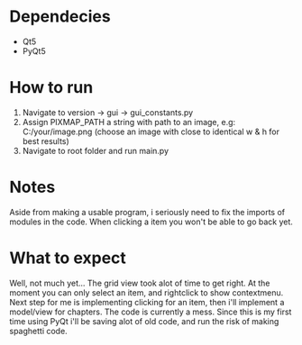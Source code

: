 # Dependecies
- Qt5
- PyQt5

# How to run
1. Navigate to version -> gui -> gui_constants.py
2. Assign PIXMAP_PATH a string with path to an image, e.g: C:/your/image.png (choose an image with close to identical w & h for best results)
3. Navigate to root folder and run main.py

# Notes
Aside from making a usable program, i seriously need to fix the imports of modules in the code. When clicking a item you won't be able to go back yet.

# What to expect
Well, not much yet... The grid view took alot of time to get right.
At the moment you can only select an item, and rightclick to show contextmenu.
Next step for me is implementing clicking for an item, then i'll
implement a model/view for chapters.
The code is currently a mess. Since this is my first time using PyQt
i'll be saving alot of old code, and run the risk of making spaghetti code.
